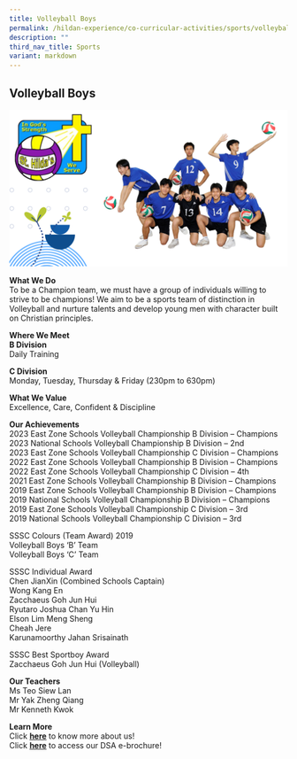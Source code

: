 ```yaml
---
title: Volleyball Boys
permalink: /hildan-experience/co-curricular-activities/sports/volleyball-boys/
description: ""
third_nav_title: Sports
variant: markdown
---
```

Volleyball Boys
---------------


![](/images/CCA/Volleyball%20Boys%202023.png)


**What We Do** <br>
To be a Champion team, we must have a group of individuals willing to strive to be champions! We aim to be a sports team of distinction in Volleyball and nurture talents and develop young men with character built on Christian principles. <br>

**Where We Meet** <br>
**B Division** <br>
Daily Training<br>

**C Division**<br> 
Monday, Tuesday, Thursday &amp; Friday (230pm to 630pm)<br>

**What We Value** <br>
Excellence, Care, Confident &amp; Discipline <br>

**Our Achievements**<br>
2023 East Zone Schools Volleyball Championship B Division – Champions<br>
2023 National Schools Volleyball Championship B Division – 2nd<br>
2023 East Zone Schools Volleyball Championship C Division – Champions<br>
2022 East Zone Schools Volleyball Championship B Division – Champions<br>
2022 East Zone Schools Volleyball Championship C Division – 4th<br>
2021 East Zone Schools Volleyball Championship B Division – Champions<br>
2019 East Zone Schools Volleyball Championship B Division – Champions<br>
2019 National Schools Volleyball Championship B Division – Champions<br>
2019 East Zone Schools Volleyball Championship C Division – 3rd<br>
2019 National Schools Volleyball Championship C Division – 3rd<br>

SSSC Colours (Team Award) 2019<br>
Volleyball Boys ‘B’ Team  <br>
Volleyball Boys ‘C’ Team  <br>
  
SSSC Individual Award  <br>
Chen JianXin (Combined Schools Captain)  <br>
Wong Kang En  <br>
Zacchaeus Goh Jun Hui  <br>
Ryutaro Joshua Chan Yu Hin  <br>
Elson Lim Meng Sheng  <br>
Cheah Jere  <br>
Karunamoorthy Jahan Srisainath<br>

SSSC Best Sportboy Award<br>
Zacchaeus Goh Jun Hui&nbsp;(Volleyball)<br>


**Our Teachers** <br>
Ms Teo Siew Lan  <br>
Mr Yak Zheng Qiang  <br>
Mr Kenneth Kwok<br>

**Learn More** <br>
Click&nbsp;**[here](/files/CCA/Volleyball_Boys_presentation_V2.pdf)**&nbsp;to know more&nbsp;about us!  <br>
Click&nbsp;**[here](/files/CCA/DSA_Volleyball_Boys.pdf)**&nbsp;to access our DSA e-brochure!